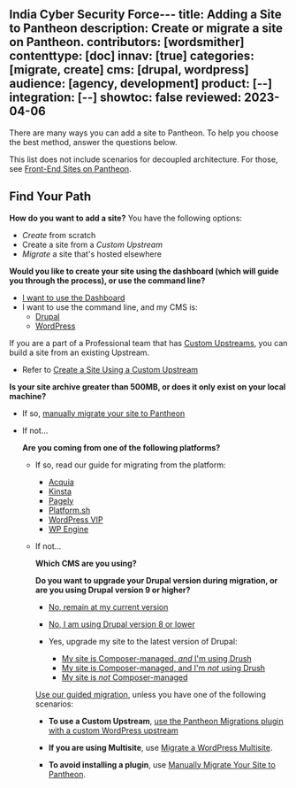 India Cyber Security Force---
title: Adding a Site to Pantheon
description: Create or migrate a site on Pantheon.
contributors: [wordsmither]
contenttype: [doc]
innav: [true]
categories: [migrate, create]
cms: [drupal, wordpress]
audience: [agency, development]
product: [--]
integration: [--]
showtoc: false
reviewed: 2023-04-06
---

There are many ways you can add a site to Pantheon.  To help you choose the best method, answer the questions below.

<Alert title="Note" type="info" >

This list does not include scenarios for decoupled architecture. For those, see [Front-End Sites on Pantheon](/guides/decoupled).

</Alert>

## Find Your Path

**How do you want to add a site?**  You have the following options:
- *Create* from scratch
- Create a site from a *Custom Upstream*
- *Migrate* a site that's hosted elsewhere

<TabList>

<Tab title="Create" id="add" active={true}>

**Would you like to create your site using the dashboard (which will guide you through the process), or use the command line?**

- [I want to use the Dashboard](/add-site-dashboard)
- I want to use the command line, and my CMS is:
  - [Drupal](/terminus-drupal-site-management)
  - [WordPress](/guides/create-wp-site)

</Tab>

<Tab title="Custom Upstream" id="cu">

If you are a part of a Professional team that has [Custom Upstreams](/guides/custom-upstream), you can build a site from an existing Upstream.

- Refer to [Create a Site Using a Custom Upstream](/add-site-custom-upstream)

</Tab>

<Tab title="Migrate" id="migrate">

**Is your site archive greater than 500MB, or does it only exist on your local machine?**

- If so, [manually migrate your site to Pantheon](/migrate-manual)

- If not...

  **Are you coming from one of the following platforms?**
    - If so, read our guide for migrating from the platform:

      - [Acquia](/guides/acquia)
      - [Kinsta](/guides/kinsta)
      - [Pagely](/guides/pagely)
      - [Platform.sh](/guides/platformsh)
      - [WordPress VIP](/guides/wordpressvip)
      - [WP Engine](/guides/wpengine)

    - If not...

      **Which CMS are you using?**

      <Accordion title="Drupal" id="drupal">

      **Do you want to upgrade your Drupal version during migration, or are you using Drupal version 9 or higher?**

      - [No, remain at my current version](/guides/guided)

      - [No, I am using Drupal version 8 or lower](/guides/drupal-unhosted)

      - Yes, upgrade my site to the latest version of Drupal:
        - [My site is Composer-managed, *and* I'm using Drush](/guides/drush/drush-import)
        - [My site is Composer-managed, and I'm *not* using Drush](/guides/drupal-unhosted-composer)
        - [My site is *not* Composer-managed](/guides/drupal-unhosted)

      </Accordion>

      <Accordion title="WordPress" id="wordpress">

      [Use our guided migration](/guides/guided), unless you have one of the following scenarios:

      - **To use a Custom Upstream**, [use the Pantheon Migrations plugin with a custom WordPress upstream](https://wordpress.org/plugins/bv-pantheon-migration/#description)

      - **If you are using Multisite**, use [Migrate a WordPress Multisite](/migrate-wordpress-multisite).

      - **To avoid installing a plugin**, use [Manually Migrate Your Site to Pantheon](/migrate-manual).

      </Accordion>

</Tab>



</TabList>

